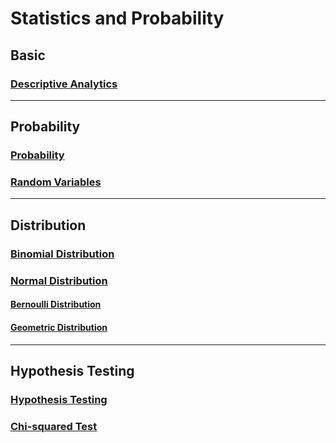 # Statistics and Probability

## Basic

### [Descriptive Analytics](./descriptive_analytics.ipynb)

---

## Probability

### [Probability](./probability.ipynb)

### [Random Variables](./random_variables.ipynb)

---

## Distribution

### [Binomial Distribution](./binomial_distribution.ipynb)

### [Normal Distribution](./normal_distribution.ipynb)

#### [Bernoulli Distribution](./normal_distribution.ipynb)

#### [Geometric Distribution](./normal_distribution.ipynb)

---

## Hypothesis Testing

### [Hypothesis Testing](./hypothesis_testing.ipynb)

### [Chi-squared Test](./chi-squared_test.ipynb)
